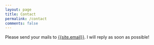 ```yaml
---
layout: page
title: Contact
permalink: /contact
comments: false
---
```


<p class="mb-4">Please send your mails to <a href="mailto:{{site.email}}">{{site.email}}</a>. 
I will reply as soon as possible!</p>